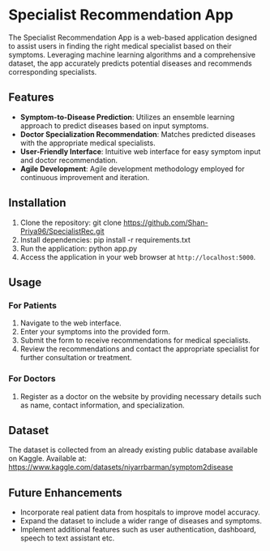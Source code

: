 # Specialist Recommendation App

The Specialist Recommendation App is a web-based application designed to assist users in finding the right medical specialist based on their symptoms. Leveraging machine learning algorithms and a comprehensive dataset, the app accurately predicts potential diseases and recommends corresponding specialists.

## Features
- **Symptom-to-Disease Prediction**: Utilizes an ensemble learning approach to predict diseases based on input symptoms.
- **Doctor Specialization Recommendation**: Matches predicted diseases with the appropriate medical specialists.
- **User-Friendly Interface**: Intuitive web interface for easy symptom input and doctor recommendation.
- **Agile Development**: Agile development methodology employed for continuous improvement and iteration.

## Installation
1. Clone the repository:
 git clone https://github.com/Shan-Priya96/SpecialistRec.git
 2. Install dependencies:
pip install -r requirements.txt
3. Run the application:
 python app.py
4. Access the application in your web browser at `http://localhost:5000`.

## Usage

### For Patients

1. Navigate to the web interface.
2. Enter your symptoms into the provided form.
3. Submit the form to receive recommendations for medical specialists.
4. Review the recommendations and contact the appropriate specialist for further consultation or treatment.

### For Doctors

1. Register as a doctor on the website by providing necessary details such as name, contact information, and specialization.

## Dataset
The dataset is collected from an already existing public database available on Kaggle. Available at: https://www.kaggle.com/datasets/niyarrbarman/symptom2disease

## Future Enhancements
- Incorporate real patient data from hospitals to improve model accuracy.
- Expand the dataset to include a wider range of diseases and symptoms.
- Implement additional features such as user authentication, dashboard, speech to text assistant etc.

